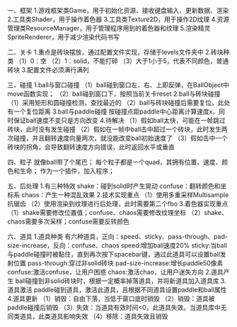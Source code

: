 一、框架
1.游戏框架类Game，用于初始化资源、接收键盘输入、更新数据、渲染
2.工具类Shader，用于操作着色器
3.工具类Texture2D，用于操作2D纹理
4.资源管理类ResourceManager，用于管理程序用到的着色器和纹理
5.渲染精灵SpriteRenderer，用于减少渲染代码书写

二、关卡
1.重点是砖块摆放，通过配置文件实现，存储于levels文件夹中
2.砖块种类
（1）0：空
（2）1：solid，不能打碎
（3）大于1小于5，代表不同颜色，普通砖块
3.配置文件必须满行满列

三、碰撞
1.ball与窗口碰撞
（1）ball碰到窗口左、右、上即反弹，在BallObject中move函数实现；
（2）ball碰到窗口下，按照当前关卡reset
2.ball与砖块碰撞
（1）采用矩形和圆碰撞检测，查找最近的
（2）ball与砖块碰撞后需要复位，此处有一个复位距离
3.ball与paddle碰撞
按碰撞点距paddle中心距离计算速度x，同时保证ball速度不变只是方向改变
4.待解决
（1）假如ball太快，可能在一帧跳过砖块，此时没有发生碰撞
（2）假如在一帧中ball击中超过一个砖块，此时发生两次碰撞，并且翻转速度向量两次，就没能改变ball初始速度了
（3）假如击中一个砖块的拐角，会导致翻转速度方向错误，此时返回水平或垂直

四、粒子
就像ball带了个尾巴；
每个粒子都是一个quad，其拥有位置、速度、颜色和生命；
作为一个插件，加入程序；

五、后处理
1.有三种特效
shake：碰到solid时产生晃动
confuse：翻转颜色和坐标系
chaos：产生一种混乱效果
2.技术实现重点
（1）使用多重采样Multisample抗锯齿
（2）使用渲染到纹理进行后处理，此时需要第二个fbo
3.着色器实现重点
（1）shake需要修改位置值；confuse、chaos需要修改纹理坐标
（2）shake、chaos需要多次采样；confuse需要反转颜色

六、道具
1.道具种类
有六种道具，正向：speed、sticky、pass-through、pad-size-increase，反向：confuse、chaos
speed:增加ball速度20%
sticky:当ball与paddle碰撞时被黏住，直到再次按下spacebar键，通过此道具可以设置ball发射位置
pass-through:穿过非solid砖块
pad-size-increase:增长paddle50像素
confuse:激活confuse，让用户困惑
chaos:激活chao，让用户迷失方向
2.道具产生
ball碰撞到非solid砖块时，根据一定概率掉落道具，并将新道具加入道具库
3.道具激活
paddle碰到道具，激活此道具，且根据不同道具设置paddle和ball属性
4.道具更新
（1）销毁：自由下落，当低于窗口底时销毁
（2）销毁：道具被paddle碰撞后销毁
（3）失效：当道具有效时间<0，此道具失效。当道具库中无同类道具，此类道具影响失效
（4）移除：道具失效且销毁